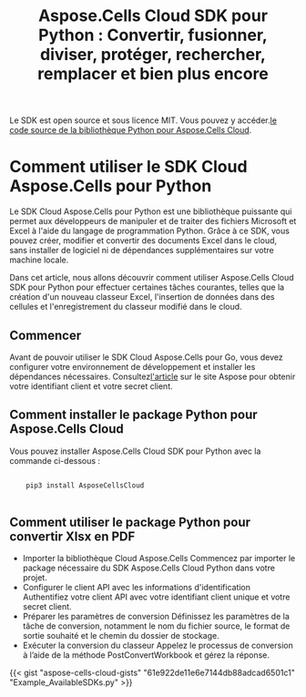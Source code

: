 ﻿---
title: "Aspose.Cells Cloud SDK pour Python : Convertir, fusionner, diviser, protéger, rechercher, remplacer et bien plus encore"
second_title: Documen
ArticleTitle: "Aspose.Cells Cloud SDK for Python: Convert, merge, split, protect, search, replace, and more"
linktitle: Aspose.Cells Cloud SDK pour Python
type: docs
url: /fr/available-sdks/aspose-cells-cloud-python/
description: "Aspose.Cells Cloud SDK pour Python offre une véritable puissance multiplateforme : une seule importation fournit aux développeurs Windows, Linux et macOS la même fluidité API pour créer, convertir, fusionner, diviser, protéger et manipuler chaque Excel objet — aucune installation Office n'est requise et aucun ajustement spécifique à la plateforme n'est nécessaire"
weight: 30
kwords: SDK Python, SDK Excel pour Python, SDK Cloud pour Python, REST, Graphique, Tableau croisé dynamique, Objet Table/Liste, Conversion de feuille de calcul, PDF, CSV, Json, Markdown, Fusion, Fractionnement, Protection, Recherche, Remplacement
---
Le SDK est open source et sous licence MIT. Vous pouvez y accéder.[le code source de la bibliothèque Python pour Aspose.Cells Cloud](https://github.com/aspose-cells-cloud/aspose-cells-cloud-python).

# **Comment utiliser le SDK Cloud Aspose.Cells pour Python**

Le SDK Cloud Aspose.Cells pour Python est une bibliothèque puissante qui permet aux développeurs de manipuler et de traiter des fichiers Microsoft et Excel à l'aide du langage de programmation Python. Grâce à ce SDK, vous pouvez créer, modifier et convertir des documents Excel dans le cloud, sans installer de logiciel ni de dépendances supplémentaires sur votre machine locale.

Dans cet article, nous allons découvrir comment utiliser Aspose.Cells Cloud SDK pour Python pour effectuer certaines tâches courantes, telles que la création d'un nouveau classeur Excel, l'insertion de données dans des cellules et l'enregistrement du classeur modifié dans le cloud.

## Commencer

 Avant de pouvoir utiliser le SDK Cloud Aspose.Cells pour Go, vous devez configurer votre environnement de développement et installer les dépendances nécessaires. Consultez[l'article](https://docs.aspose.cloud/cells/quickstart/) sur le site Aspose pour obtenir votre identifiant client et votre secret client.

## Comment installer le package Python pour Aspose.Cells Cloud

Vous pouvez installer Aspose.Cells Cloud SDK pour Python avec la commande ci-dessous :

```bash

    pip3 install AsposeCellsCloud
  
 ```

## Comment utiliser le package Python pour convertir Xlsx en PDF

- Importer la bibliothèque Cloud Aspose.Cells
 Commencez par importer le package nécessaire du SDK Aspose.Cells Cloud Python dans votre projet.
- Configurer le client API avec les informations d'identification
 Authentifiez votre client API avec votre identifiant client unique et votre secret client.
- Préparer les paramètres de conversion
 Définissez les paramètres de la tâche de conversion, notamment le nom du fichier source, le format de sortie souhaité et le chemin du dossier de stockage.
- Exécuter la conversion du classeur
 Appelez le processus de conversion à l’aide de la méthode PostConvertWorkbook et gérez la réponse.

{{< gist "aspose-cells-cloud-gists" "61e922de11e6e7144db88adcad6501c1" "Example_AvailableSDKs.py" >}}
